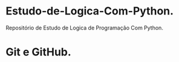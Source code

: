 # Estudo-de-Logica-Com-Python.
Repositório de Estudo de Logica de Programação Com Python.

# Git e GitHub.
